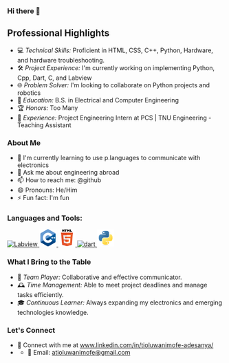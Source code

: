 ### Hi there 👋

## Professional Highlights
- 💻 *Technical Skills:* Proficient in HTML, CSS, C++, Python, Hardware, and hardware troubleshooting.
- 🛠 *Project Experience:* I'm currently working on implementing Python, Cpp, Dart, C, and Labview
- 🌐 *Problem Solver:* I'm looking to collaborate on Python projects and robotics
- 🌟 *Education:* B.S. in Electrical and Computer Engineering
- 🏆 *Honors:* Too Many
- 💼 *Experience:* Project Engineering Intern at PCS | TNU Engineering - Teaching Assistant
  
### About Me
- 🌱 I'm currently learning to use p.languages to communicate with electronics 
- 💬 Ask me about engineering abroad
- 📫 How to reach me: @github
- 😄 Pronouns: He/Him
- ⚡ Fun fact: I'm fun

<p align="left">
</p>

<h3 align="left"> Languages and Tools:</h3>
<p align="left"> <a href="https://www.googleadservices.com/pagead/aclk?sa=L&ai=DChcSEwjR8Z_EgZaHAxX4R_8BHXvYBFAYABAAGgJtZA&ase=2&gclid=Cj0KCQjw-ai0BhDPARIsAB6hmP7vGDEo7q_BTqq-RJ1QOwqKGQ3n_PANzxt13ocRl5dUj_SRPs40HiEaAvOMEALw_wcB&ohost=www.google.com&cid=CAESVuD2nL3uXI0gGryUdUnq6UD84JwZDJTQdQdFlhPqEWgMPFIOP3HX_qhFTnGFCDB11-mr_-XTVo6lSKLw3vmjFRHcoET6PWeKQSPDOYFJg5spyS_6PN-9&sig=AOD64_39OUE-ieOMtbeETxtNMAUrd0HCQg&q&nis=4&adurl&ved=2ahUKEwiRvZrEgZaHAxUiv4kEHa-qB8cQ0Qx6BAgKEAE" target="_blank" rel="noreferrer"> <img src="https://www.vectorlogo.zone/logos/ni_labview/ni_labview-icon.svg" alt="Labview" width="40" height="40"/> </a> <a href="https://www.w3schools.com/cpp/" target="_blank" rel="noreferrer"> <img src="https://raw.githubusercontent.com/devicons/devicon/master/icons/cplusplus/cplusplus-original.svg" alt="cplusplus" width="40" height="40"/> </a> <a href="https://www.w3.org/html/" target="_blank" rel="noreferrer"> <img src="https://raw.githubusercontent.com/devicons/devicon/master/icons/html5/html5-original-wordmark.svg" alt="html5" width="40" height="40"/> </a> <a href="https://www.java.com" target="_blank" rel="noreferrer"> <img src="https://www.vectorlogo.zone/logos/dartlang/dartlang-ar21.svg" alt="dart" width="40" height="40"/> </a> <a href="https://www.python.org" target="_blank" rel="noreferrer"> <img src="https://raw.githubusercontent.com/devicons/devicon/master/icons/python/python-original.svg" alt="python" width="40" height="40"/> </a> </p>

### What I Bring to the Table
- 🤝 *Team Player:* Collaborative and effective communicator.
- 🕰 *Time Management:* Able to meet project deadlines and manage tasks efficiently.
- 🎓 *Continuous Learner:* Always expanding my electronics and emerging technologies knowledge.

### Let's Connect
- 🔗 Connect with me at www.linkedin.com/in/tioluwanimofe-adesanya/
- - 📧 Email: atioluwanimofe@gmail.com 

<!--
**tioluwanimofe/tioluwanimofe** is a ✨ _particular_ ✨ repository because its `README.md` (this file) appears on your GitHub profile.

Here are some ideas to get you started:

-->
